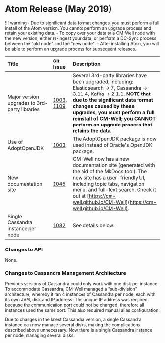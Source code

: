 # Atom Release (May 2019)

!!! warning
	- Due to significant data format changes, you must perform a full install of the Atom version. You cannot perform an upgrade process and retain your existing data. 
	- To copy over your data to a CM-Well node with the new version, either re-ingest your data, or perform a DC-Sync process between the "old node" and the "new node". 
	- After installing Atom, you will be able to perform an upgrade process for subsequent releases.

Title | Git Issue | Description 
:------|:----------|:------------
Major version upgrades to 3rd-party libraries | [1003](https://github.com/thomsonreuters/CM-Well/pull/1003), [1109](https://github.com/thomsonreuters/CM-Well/pull/1109) | Several 3rd-party libraries have been upgraded, including: Elasticsearch -> 7, Cassandra -> 3.11.4, Kafka -> 2.1.1. **NOTE that due to the significant data format changes caused by these upgrades, you must perform a full reinstall of CM-Well; you CANNOT perform an upgrade process that retains the data.**
Use of AdoptOpenJDK | [1003](https://github.com/thomsonreuters/CM-Well/pull/1003) | The AdoptOpenJDK package is now used instead of Oracle's OpenJDK package.
New documentation site | [1045](https://github.com/thomsonreuters/CM-Well/pull/1045) | CM-Well now has a new documentation site (generated with the aid of the MkDocs tool). The new site has a user-friendly UI, including topic tabs, navigation menu, and full-text search. Check it out at [https://cm-well.github.io/CM-Well](https://cm-well.github.io/CM-Well).
Single Cassandra instance per node | [1082](https://github.com/thomsonreuters/CM-Well/pull/1082) | See details below.


### Changes to API

None.


### Changes to Cassandra Management Architecture

Previous versions of Cassandra could only work with one disk per instance.
To accommodate Cassandra, CM-Well managed a "sub-division" architecture, whereby it ran 4 instances of Cassandra per node, each with its own JVM, disk and IP address. The unique IP address was required because the communication port could not be changed, therefore all instances used the same port. This also required manual alias configuration.

Due to changes in the latest Cassandra version, a single Cassandra instance can now manage several disks, making the complications described above unnecessary. Now there is a single Cassandra instance per node, managing several disks.






